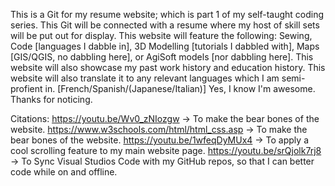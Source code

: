 This is a Git for my resume website; which is part 1 of my self-taught coding series. 
This Git will be connected with a resume where my host of skill sets will be put out for display. 
This website will feature the following: Sewing, Code [languages I dabble in], 3D Modelling [tutorials I dabbled with], Maps [GIS/QGIS, no dabbling here], or AgiSoft models [nor dabbling here]. 
This website will also showcase my past work history and education history. 
This website will also translate it to any relevant languages which I am semi-profient in. [French/Spanish/(Japanese/Italian)]
Yes, I know I'm awesome. Thanks for noticing. 

Citations: 
https://youtu.be/Wv0_zNIozgw -> To make the bear bones of the website. 
https://www.w3schools.com/html/html_css.asp -> To make the bear bones of the website.
https://youtu.be/1wfeqDyMUx4 -> To apply a cool scrolling feature to my main website page.
https://youtu.be/srQjolk7rj8 -> To Sync Visual Studios Code with my GitHub repos, so that I can better code while on and offline. 
